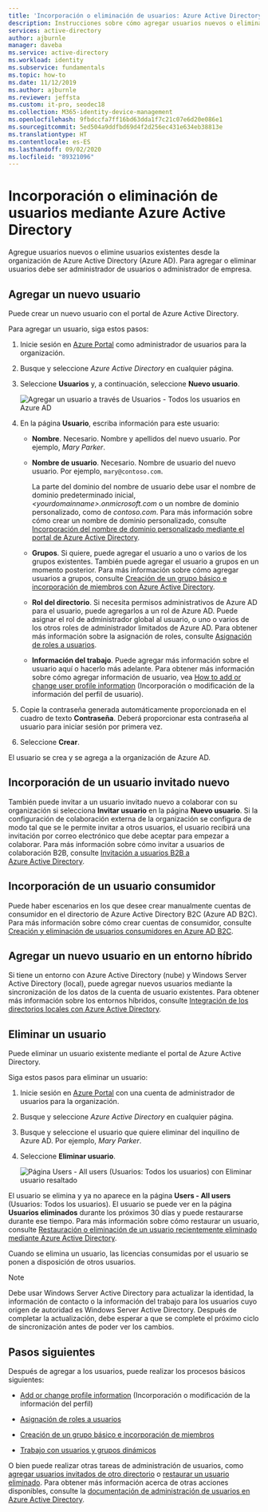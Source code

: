 ```yaml
---
title: 'Incorporación o eliminación de usuarios: Azure Active Directory | Microsoft Docs'
description: Instrucciones sobre cómo agregar usuarios nuevos o eliminar usuarios existentes con Azure Active Directory.
services: active-directory
author: ajburnle
manager: daveba
ms.service: active-directory
ms.workload: identity
ms.subservice: fundamentals
ms.topic: how-to
ms.date: 11/12/2019
ms.author: ajburnle
ms.reviewer: jeffsta
ms.custom: it-pro, seodec18
ms.collection: M365-identity-device-management
ms.openlocfilehash: 9fbdccfa7ff16bd63dda1f7c21c07e6d20e086e1
ms.sourcegitcommit: 5ed504a9ddfbd69d4f2d256ec431e634eb38813e
ms.translationtype: HT
ms.contentlocale: es-ES
ms.lasthandoff: 09/02/2020
ms.locfileid: "89321096"
---
```

# <a name="add-or-delete-users-using-azure-active-directory"></a>Incorporación o eliminación de usuarios mediante Azure Active Directory

Agregue usuarios nuevos o elimine usuarios existentes desde la organización de Azure Active Directory (Azure AD). Para agregar o eliminar usuarios debe ser administrador de usuarios o administrador de empresa.

## <a name="add-a-new-user"></a>Agregar un nuevo usuario

Puede crear un nuevo usuario con el portal de Azure Active Directory.

Para agregar un usuario, siga estos pasos:

1. Inicie sesión en [Azure Portal](https://portal.azure.com/) como administrador de usuarios para la organización.

1. Busque y seleccione *Azure Active Directory* en cualquier página.

1. Seleccione **Usuarios** y, a continuación, seleccione **Nuevo usuario**.

    ![Agregar un usuario a través de Usuarios - Todos los usuarios en Azure AD](media/add-users-azure-active-directory/add-user-in-users-all-users.png)

1. En la página **Usuario**, escriba información para este usuario:

   - **Nombre**. Necesario. Nombre y apellidos del nuevo usuario. Por ejemplo, *Mary Parker*.

   - **Nombre de usuario**. Necesario. Nombre de usuario del nuevo usuario. Por ejemplo, `mary@contoso.com`.

     La parte del dominio del nombre de usuario debe usar el nombre de dominio predeterminado inicial, *\<yourdomainname>.onmicrosoft.com* o un nombre de dominio personalizado, como de *contoso.com*. Para más información sobre cómo crear un nombre de dominio personalizado, consulte [Incorporación del nombre de dominio personalizado mediante el portal de Azure Active Directory](add-custom-domain.md).

   - **Grupos**. Si quiere, puede agregar el usuario a uno o varios de los grupos existentes. También puede agregar el usuario a grupos en un momento posterior. Para más información sobre cómo agregar usuarios a grupos, consulte [Creación de un grupo básico e incorporación de miembros con Azure Active Directory](active-directory-groups-create-azure-portal.md).

   - **Rol del directorio**. Si necesita permisos administrativos de Azure AD para el usuario, puede agregarlos a un rol de Azure AD. Puede asignar el rol de administrador global al usuario, o uno o varios de los otros roles de administrador limitados de Azure AD. Para obtener más información sobre la asignación de roles, consulte [Asignación de roles a usuarios](active-directory-users-assign-role-azure-portal.md).

   - **Información del trabajo**. Puede agregar más información sobre el usuario aquí o hacerlo más adelante. Para obtener más información sobre cómo agregar información de usuario, vea [How to add or change user profile information](active-directory-users-profile-azure-portal.md) (Incorporación o modificación de la información del perfil de usuario).

1. Copie la contraseña generada automáticamente proporcionada en el cuadro de texto **Contraseña**. Deberá proporcionar esta contraseña al usuario para iniciar sesión por primera vez.

1. Seleccione **Crear**.

El usuario se crea y se agrega a la organización de Azure AD.

## <a name="add-a-new-guest-user"></a>Incorporación de un usuario invitado nuevo

También puede invitar a un usuario invitado nuevo a colaborar con su organización si selecciona **Invitar usuario** en la página **Nuevo usuario**. Si la configuración de colaboración externa de la organización se configura de modo tal que se le permite invitar a otros usuarios, el usuario recibirá una invitación por correo electrónico que debe aceptar para empezar a colaborar. Para más información sobre cómo invitar a usuarios de colaboración B2B, consulte [Invitación a usuarios B2B a Azure Active Directory](../external-identities/add-users-administrator.md).

## <a name="add-a-consumer-user"></a>Incorporación de un usuario consumidor

Puede haber escenarios en los que desee crear manualmente cuentas de consumidor en el directorio de Azure Active Directory B2C (Azure AD B2C). Para más información sobre cómo crear cuentas de consumidor, consulte [Creación y eliminación de usuarios consumidores en Azure AD B2C](../../active-directory-b2c/manage-users-portal.md).

## <a name="add-a-new-user-within-a-hybrid-environment"></a>Agregar un nuevo usuario en un entorno híbrido

Si tiene un entorno con Azure Active Directory (nube) y Windows Server Active Directory (local), puede agregar nuevos usuarios mediante la sincronización de los datos de la cuenta de usuario existentes. Para obtener más información sobre los entornos híbridos, consulte [Integración de los directorios locales con Azure Active Directory](../hybrid/whatis-hybrid-identity.md).

## <a name="delete-a-user"></a>Eliminar un usuario

Puede eliminar un usuario existente mediante el portal de Azure Active Directory.

Siga estos pasos para eliminar un usuario:

1. Inicie sesión en [Azure Portal](https://portal.azure.com/) con una cuenta de administrador de usuarios para la organización.

1. Busque y seleccione *Azure Active Directory* en cualquier página.

1. Busque y seleccione el usuario que quiere eliminar del inquilino de Azure AD. Por ejemplo, _Mary Parker_.

1. Seleccione **Eliminar usuario**.

    ![Página Users - All users (Usuarios: Todos los usuarios) con Eliminar usuario resaltado](media/add-users-azure-active-directory/delete-user-all-users-blade.png)

El usuario se elimina y ya no aparece en la página **Users - All users** (Usuarios: Todos los usuarios). El usuario se puede ver en la página **Usuarios eliminados** durante los próximos 30 días y puede restaurarse durante ese tiempo. Para más información sobre cómo restaurar un usuario, consulte [Restauración o eliminación de un usuario recientemente eliminado mediante Azure Active Directory](active-directory-users-restore.md).

Cuando se elimina un usuario, las licencias consumidas por el usuario se ponen a disposición de otros usuarios.

>[!Note]
>Debe usar Windows Server Active Directory para actualizar la identidad, la información de contacto o la información del trabajo para los usuarios cuyo origen de autoridad es Windows Server Active Directory. Después de completar la actualización, debe esperar a que se complete el próximo ciclo de sincronización antes de poder ver los cambios.

## <a name="next-steps"></a>Pasos siguientes

Después de agregar a los usuarios, puede realizar los procesos básicos siguientes:

- [Add or change profile information](active-directory-users-profile-azure-portal.md) (Incorporación o modificación de la información del perfil)

- [Asignación de roles a usuarios](active-directory-users-assign-role-azure-portal.md)

- [Creación de un grupo básico e incorporación de miembros](active-directory-groups-create-azure-portal.md)

- [Trabajo con usuarios y grupos dinámicos](../users-groups-roles/groups-create-rule.md)

O bien puede realizar otras tareas de administración de usuarios, como [agregar usuarios invitados de otro directorio](../external-identities/what-is-b2b.md) o [restaurar un usuario eliminado](active-directory-users-restore.md). Para obtener más información acerca de otras acciones disponibles, consulte la [documentación de administración de usuarios en Azure Active Directory](../users-groups-roles/index.yml).